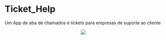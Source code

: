 # Ticket_Help
Um App de aba de chamados e tickets para empresas de suporte ao cliente

<p align="center">
<img src="http://img.shields.io/static/v1?label=STATUS&message=EM%20DESEMVOLVIMENTO&color=yellow&style=for-the-badge"/>
</p>
